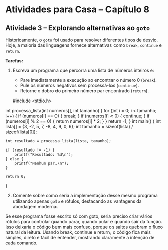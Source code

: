 # Atividades para Casa – Capítulo 8

## Atividade 3 – Explorando alternativas ao `goto`

Historicamente, o `goto` foi usado para resolver diferentes tipos de desvio. Hoje, a maioria das linguagens fornece alternativas como `break`, `continue` e `return`.

**Tarefas:**
1. Escreva um programa que percorra uma lista de números inteiros e:
   - Pare imediatamente a execução ao encontrar o número 0 (`break`).
   - Pule os números negativos sem processá-los (`continue`).
   - Retorne o dobro do primeiro número par encontrado (`return`).

   #include <stdio.h>

int processa_lista(int numeros[], int tamanho) {
    for (int i = 0; i < tamanho; i++) {
        if (numeros[i] == 0) {
            break; 
        }
        if (numeros[i] < 0) {
            continue; 
        }
        if (numeros[i] % 2 == 0) {
            return numeros[i] * 2; 
        }
    }
    return -1; 
}
int main() {
    int lista[] = {3, -2, 5, 7, -8, 4, 9, 0, 6};
    int tamanho = sizeof(lista) / sizeof(lista[0]);

    int resultado = processa_lista(lista, tamanho);

    if (resultado != -1) {
        printf("Resultado: %d\n");
    } else {
        printf("Nenhum par.\n");
    }

    return 0;
}

2. Comente sobre como seria a implementação desse mesmo programa utilizando apenas `goto` e rótulos, destacando as vantagens da abordagem moderna.

Se esse programa fosse escrito só com goto, seria preciso criar vários rótulos para controlar quando parar, quando pular e quando sair da função. Isso deixaria o código bem mais confuso, porque os saltos quebram o fluxo natural da leitura. Usando break, continue e return, o código fica mais simples, direto e fácil de entender, mostrando claramente a intenção de cada comando.